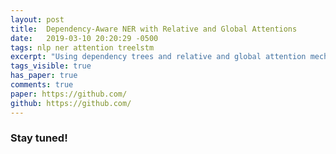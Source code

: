 ```yaml
---
layout: post
title:  Dependency-Aware NER with Relative and Global Attentions
date:   2019-03-10 20:20:29 -0500
tags: nlp ner attention treelstm
excerpt: "Using dependency trees and relative and global attention mechanisms"
tags_visible: true
has_paper: true
comments: true
paper: https://github.com/
github: https://github.com/
---
```


### Stay tuned! 
